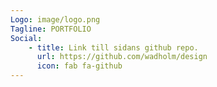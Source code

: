 ```yaml
---
Logo: image/logo.png
Tagline: PORTFOLIO
Social:
    - title: Link till sidans github repo.
      url: https://github.com/wadholm/design
      icon: fab fa-github
---
```

